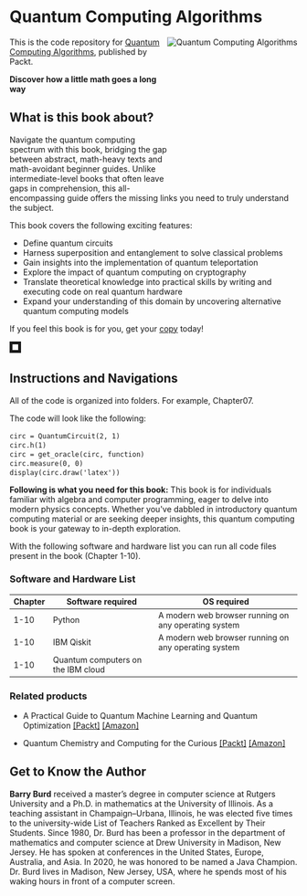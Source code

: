 # Quantum Computing Algorithms

<a href="https://www.packtpub.com/product/quantum-computing-algorithms/9781804617373?utm_source=github&utm_medium=repository&utm_campaign="><img src="https://content.packt.com/B18978/cover_image_small.jpg" alt="Quantum Computing Algorithms" height="256px" align="right"></a>

This is the code repository for [Quantum Computing Algorithms](https://www.packtpub.com/product/quantum-computing-algorithms/9781804617373?utm_source=github&utm_medium=repository&utm_campaign=), published by Packt.

**Discover how a little math goes a long way**

## What is this book about?
Navigate the quantum computing spectrum with this book, bridging the gap between abstract, math-heavy texts and math-avoidant beginner guides. Unlike intermediate-level books that often leave gaps in comprehension, this all-encompassing guide offers the missing links you need to truly understand the subject.

This book covers the following exciting features:
* Define quantum circuits
* Harness superposition and entanglement to solve classical problems
* Gain insights into the implementation of quantum teleportation
* Explore the impact of quantum computing on cryptography
* Translate theoretical knowledge into practical skills by writing and executing code on real quantum hardware
* Expand your understanding of this domain by uncovering alternative quantum computing models

If you feel this book is for you, get your [copy](https://www.amazon.com/dp/1804617377) today!

<a href="https://www.packtpub.com/?utm_source=github&utm_medium=banner&utm_campaign=GitHubBanner"><img src="https://raw.githubusercontent.com/PacktPublishing/GitHub/master/GitHub.png" 
alt="https://www.packtpub.com/" border="5" /></a>

## Instructions and Navigations
All of the code is organized into folders. For example, Chapter07.

The code will look like the following:
```
circ = QuantumCircuit(2, 1)
circ.h(1)
circ = get_oracle(circ, function)
circ.measure(0, 0)
display(circ.draw('latex'))
```

**Following is what you need for this book:**
This book is for individuals familiar with algebra and computer programming, eager to delve into modern physics concepts. Whether you've dabbled in introductory quantum computing material or are seeking deeper insights, this quantum computing book is your gateway to in-depth exploration.

With the following software and hardware list you can run all code files present in the book (Chapter 1-10).
### Software and Hardware List
| Chapter | Software required | OS required |
| -------- | ------------------------------------ | ----------------------------------- |
| 1-10 | Python | A modern web browser running on any operating system |
| 1-10 | IBM Qiskit | A modern web browser running on any operating system |
| 1-10 | Quantum computers on the IBM cloud |  |

### Related products
* A Practical Guide to Quantum Machine Learning and Quantum Optimization [[Packt]](https://www.packtpub.com/product/a-practical-guide-to-quantum-machine-learning-and-quantum-optimization/9781804613832?utm_source=github&utm_medium=repository&utm_campaign=9781804613832) [[Amazon]](https://www.amazon.com/dp/1804613835)

* Quantum Chemistry and Computing for the Curious [[Packt]](https://www.packtpub.com/product/quantum-chemistry-and-computing-for-the-curious/9781803243900?utm_source=github&utm_medium=repository&utm_campaign=9781803243900) [[Amazon]](https://www.amazon.com/dp/1803243902)


## Get to Know the Author
**Barry Burd**
received a master’s degree in computer science at Rutgers University and a Ph.D. in mathematics at the University of Illinois. As a teaching assistant in Champaign–Urbana, Illinois, he was elected five times to the university-wide List of Teachers Ranked as Excellent by Their Students.
Since 1980, Dr. Burd has been a professor in the department of mathematics and computer science at Drew University in Madison, New Jersey. He has spoken at conferences in the United States, Europe, Australia, and Asia. In 2020, he was honored to be named a Java Champion.
Dr. Burd lives in Madison, New Jersey, USA, where he spends most of his waking hours in front of a computer screen.
